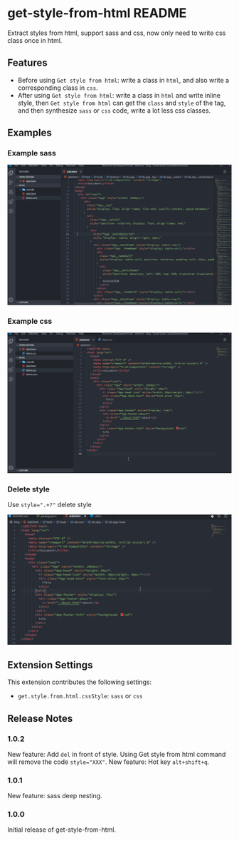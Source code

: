 # get-style-from-html README

Extract styles from html, support sass and css, now only need to write css class once in html.

## Features

- Before using `Get style from html`: write a class in `html`, and also write a corresponding class in `css`.
- After using `Get style from html`: write a class in `html` and write inline style, then `Get style from html` can get the `class` and `style` of the tag, and then synthesize `sass` or `css` code, write a lot less css classes.

## Examples

### Example sass

![example sass](images/example-sass.gif)

### Example css

![example css](images/example-css.gif)

### Delete style

Use `style=".+?"` delete style

![delete style](images/delete-style.gif)

## Extension Settings

This extension contributes the following settings:

- `get.style.from.html.cssStyle`: `sass` or `css`

## Release Notes

### 1.0.2

New feature: Add `del` in front of style. Using Get style from html command will remove the code `style="XXX"`.
New feature: Hot key `alt+shift+q`.

### 1.0.1

New feature: sass deep nesting.

### 1.0.0

Initial release of get-style-from-html.
